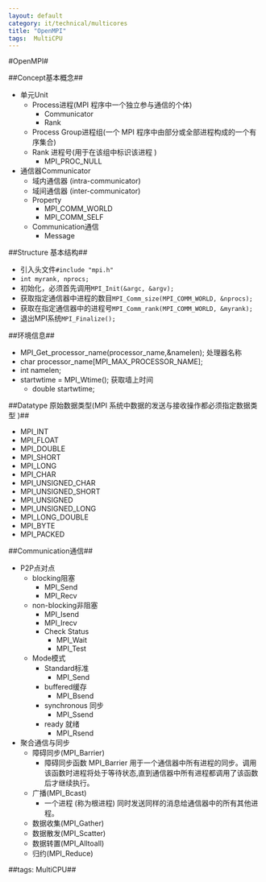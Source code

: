 ```yaml
---
layout: default
category: it/technical/multicores
title: "OpenMPI"
tags:  MultiCPU
---
```


#OpenMPI#



##Concept基本概念##
* 单元Unit
  * Process进程(MPI 程序中一个独立参与通信的个体) 
    * Communicator
    * Rank
  * Process Group进程组(一个 MPI 程序中由部分或全部进程构成的一个有序集合) 
  * Rank 进程号(用于在该组中标识该进程 )
    * MPI_PROC_NULL
* 通信器Communicator
  * 域内通信器 (intra-communicator) 
  * 域间通信器 (inter-communicator) 
  * Property
    * MPI_COMM_WORLD
    * MPI_COMM_SELF
  * Communication通信
    * Message



##Structure 基本结构##
* 引入头文件`#include "mpi.h"`
* `int myrank, nprocs; `
* 初始化，必须首先调用`MPI_Init(&argc, &argv); `
* 获取指定通信器中进程的数目`MPI_Comm_size(MPI_COMM_WORLD, &nprocs); `
* 获取在指定通信器中的进程号`MPI_Comm_rank(MPI_COMM_WORLD, &myrank); `
* 退出MPI系统`MPI_Finalize(); `



##环境信息##
*   MPI_Get_processor_name(processor_name,&namelen); 处理器名称
  *   char processor_name[MPI_MAX_PROCESSOR_NAME]; 
  * int namelen;
* startwtime = MPI_Wtime(); 获取墙上时间
  * double startwtime;



##Datatype 原始数据类型(MPI 系统中数据的发送与接收操作都必须指定数据类型 )##
* MPI_INT 
* MPI_FLOAT 
* MPI_DOUBLE 
* MPI_SHORT 
* MPI_LONG 
* MPI_CHAR 
* MPI_UNSIGNED_CHAR 
* MPI_UNSIGNED_SHORT 
* MPI_UNSIGNED 
* MPI_UNSIGNED_LONG 
* MPI_LONG_DOUBLE 
* MPI_BYTE 
* MPI_PACKED 



##Communication通信##
* P2P点对点
  * blocking阻塞
    * MPI_Send
    * MPI_Recv
  * non-blocking非阻塞
    * MPI_Isend
    * MPI_Irecv
    * Check Status
      * MPI_Wait
      * MPI_Test
  * Mode模式
    * Standard标准
      * MPI_Send
    * buffered缓存
      * MPI_Bsend
    * synchronous 同步
      * MPI_Ssend
    * ready 就绪
      * MPI_Rsend
* 聚合通信与同步
  * 障碍同步(MPI_Barrier) 
    * 障碍同步函数 MPI_Barrier 用于一个通信器中所有进程的同步。调用该函数时进程将处于等待状态,直到通信器中所有进程都调用了该函数后才继续执行。 
  * 广播(MPI_Bcast) 
    * 一个进程 (称为根进程) 同时发送同样的消息给通信器中的所有其他进程。 
  * 数据收集(MPI_Gather) 
  * 数据散发(MPI_Scatter) 
  * 数据转置(MPI_Alltoall) 
  * 归约(MPI_Reduce) 



##tags: MultiCPU##
